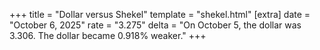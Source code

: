 +++
title = "Dollar versus Shekel"
template = "shekel.html"
[extra]
date = "October  6, 2025"
rate = "3.275"
delta = "On October  5, the dollar was 3.306. The dollar became 0.918% weaker."
+++
